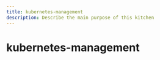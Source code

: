 ```yaml
---
title: kubernetes-management
description: Describe the main purpose of this kitchen
---
```


# kubernetes-management
